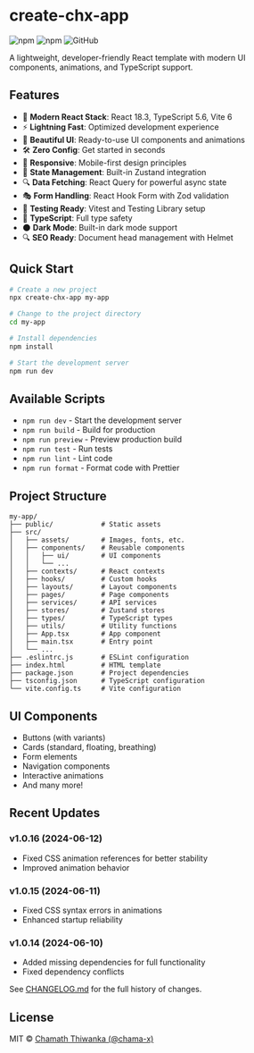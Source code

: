 # create-chx-app

![npm](https://img.shields.io/npm/v/create-chx-app)
![npm](https://img.shields.io/npm/dm/create-chx-app)
![GitHub](https://img.shields.io/github/license/chama-x/create-chx-app)

A lightweight, developer-friendly React template with modern UI components, animations, and TypeScript support.

## Features

- 🚀 **Modern React Stack**: React 18.3, TypeScript 5.6, Vite 6
- ⚡ **Lightning Fast**: Optimized development experience
- 🎨 **Beautiful UI**: Ready-to-use UI components and animations
- 🛠️ **Zero Config**: Get started in seconds
- 📱 **Responsive**: Mobile-first design principles
- 🔄 **State Management**: Built-in Zustand integration
- 🔍 **Data Fetching**: React Query for powerful async state
- 🎭 **Form Handling**: React Hook Form with Zod validation
- 🧪 **Testing Ready**: Vitest and Testing Library setup
- 🎯 **TypeScript**: Full type safety
- 🌑 **Dark Mode**: Built-in dark mode support
- 🔍 **SEO Ready**: Document head management with Helmet

## Quick Start

```bash
# Create a new project
npx create-chx-app my-app

# Change to the project directory
cd my-app

# Install dependencies
npm install

# Start the development server
npm run dev
```

## Available Scripts

- `npm run dev` - Start the development server
- `npm run build` - Build for production
- `npm run preview` - Preview production build
- `npm run test` - Run tests
- `npm run lint` - Lint code
- `npm run format` - Format code with Prettier

## Project Structure

```
my-app/
├── public/            # Static assets
├── src/
│   ├── assets/        # Images, fonts, etc.
│   ├── components/    # Reusable components
│   │   ├── ui/        # UI components
│   │   └── ...
│   ├── contexts/      # React contexts
│   ├── hooks/         # Custom hooks
│   ├── layouts/       # Layout components
│   ├── pages/         # Page components
│   ├── services/      # API services
│   ├── stores/        # Zustand stores
│   ├── types/         # TypeScript types
│   ├── utils/         # Utility functions
│   ├── App.tsx        # App component
│   ├── main.tsx       # Entry point
│   └── ...
├── .eslintrc.js       # ESLint configuration
├── index.html         # HTML template
├── package.json       # Project dependencies
├── tsconfig.json      # TypeScript configuration
└── vite.config.ts     # Vite configuration
```

## UI Components

- Buttons (with variants)
- Cards (standard, floating, breathing)
- Form elements
- Navigation components
- Interactive animations
- And many more!

## Recent Updates

### v1.0.16 (2024-06-12)

- Fixed CSS animation references for better stability
- Improved animation behavior

### v1.0.15 (2024-06-11)

- Fixed CSS syntax errors in animations
- Enhanced startup reliability

### v1.0.14 (2024-06-10)

- Added missing dependencies for full functionality
- Fixed dependency conflicts

See [CHANGELOG.md](./CHANGELOG.md) for the full history of changes.

## License

MIT © [Chamath Thiwanka (@chama-x)](https://github.com/chama-x)
